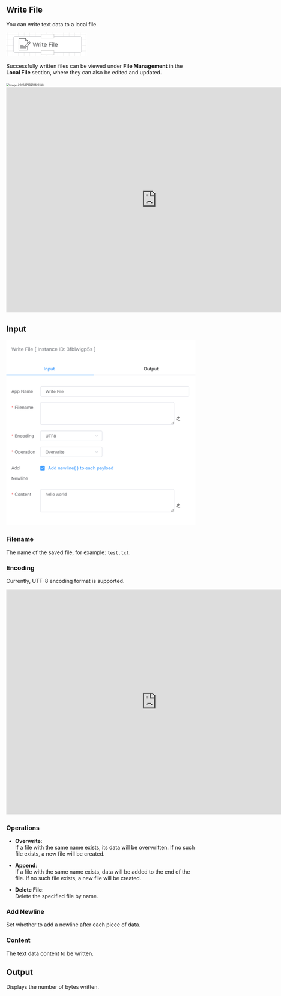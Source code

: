 ## Write File

You can write text data to a local file.

<img src="./img/write_file_menu.png" alt="image-20241013095115813" style="zoom:50%;" />

Successfully written files can be viewed under **File Management** in the **Local File** section, where they can also be edited and updated.

<img src="/Users/shuwoom/Desktop/iolinker.com/docs/img/write_file.png" alt="image-20250729212126138" style="zoom:50%;" />

<iframe 
    width="800" 
    height="600" 
    src="https://www.youtube.com/embed/irENExYvvJM"  frameborder="0" 
    allow="accelerometer; autoplay; encrypted-media; gyroscope; picture-in-picture" 
    allowfullscreen>
</iframe>

## Input

<img src="./img/write_file_input.png" alt="image-20241013095350884" style="zoom:50%;" />

### Filename

The name of the saved file, for example: `test.txt`.



### Encoding

Currently, UTF-8 encoding format is supported.

<iframe 
    width="800" 
    height="600" 
    src="https://www.youtube.com/embed/qaK4fCVEfmg"  frameborder="0" 
    allow="accelerometer; autoplay; encrypted-media; gyroscope; picture-in-picture" 
    allowfullscreen>
</iframe>

### Operations

- **Overwrite**:  
  If a file with the same name exists, its data will be overwritten. If no such file exists, a new file will be created.

- **Append**:  
  If a file with the same name exists, data will be added to the end of the file. If no such file exists, a new file will be created.

- **Delete File**:  
  Delete the specified file by name.



### Add Newline

Set whether to add a newline after each piece of data.



### Content

The text data content to be written.



## Output

Displays the number of bytes written.



